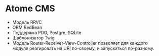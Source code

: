 Atome CMS
=========

 - Модель RRVC
 - ORM RedBean
 - Поддержка PDO, Postgre, SQLite
 - Шаблонизатор Twig
 - Модель Router-Receiver-View-Controller позволяет для каждого модуля реагировать на URI по-своему, и запускаться по-разному.
